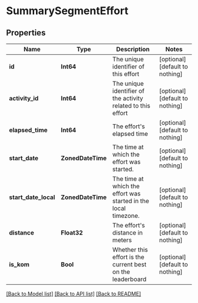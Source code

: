 # SummarySegmentEffort


## Properties
Name | Type | Description | Notes
------------ | ------------- | ------------- | -------------
**id** | **Int64** | The unique identifier of this effort | [optional] [default to nothing]
**activity_id** | **Int64** | The unique identifier of the activity related to this effort | [optional] [default to nothing]
**elapsed_time** | **Int64** | The effort&#39;s elapsed time | [optional] [default to nothing]
**start_date** | **ZonedDateTime** | The time at which the effort was started. | [optional] [default to nothing]
**start_date_local** | **ZonedDateTime** | The time at which the effort was started in the local timezone. | [optional] [default to nothing]
**distance** | **Float32** | The effort&#39;s distance in meters | [optional] [default to nothing]
**is_kom** | **Bool** | Whether this effort is the current best on the leaderboard | [optional] [default to nothing]


[[Back to Model list]](../../README.md#models) [[Back to API list]](../../README.md#api-endpoints) [[Back to README]](../../README.md)


